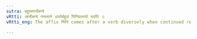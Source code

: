 ```yaml
---
sutra: बहुलमाभीक्ष्ण्ये
vRtti: आभीक्ष्ण्ये गम्यमाने धातोर्बहुलं णिनिप्रत्ययो भवति ॥
vRtti_eng: The affix णिनि comes after a verb diversely when continued repetition of an action is to be expressed.

---
```


